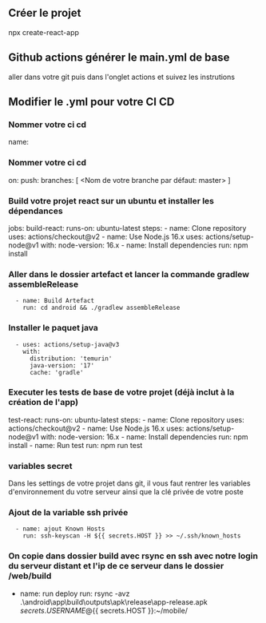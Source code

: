 ## Créer le projet 
npx create-react-app <nom de votre projet>

## Github actions générer le main.yml de base
aller dans votre git puis dans l'onglet actions et suivez les instrutions

## Modifier le .yml pour votre CI CD
### Nommer votre ci cd 
name: <NOM>
### Nommer votre ci cd 
on:
  push:
    branches: [ <Nom de votre branche par défaut: master> ]

### Build votre projet react sur un ubuntu et installer les dépendances
jobs:
  build-react:
    runs-on: ubuntu-latest
    steps:
      - name: Clone repository
        uses: actions/checkout@v2
      - name: Use Node.js 16.x
        uses: actions/setup-node@v1
        with:
          node-version: 16.x
      - name: Install dependencies
        run: npm install

### Aller dans le dossier artefact et lancer la commande gradlew assembleRelease
      - name: Build Artefact 
        run: cd android && ./gradlew assembleRelease

### Installer le paquet java
      - uses: actions/setup-java@v3
        with:
          distribution: 'temurin'
          java-version: '17'
          cache: 'gradle'
### Executer les tests de base de votre projet (déjà inclut à la création de l'app)
  test-react:
    runs-on: ubuntu-latest
    steps:
      - name: Clone repository
        uses: actions/checkout@v2
      - name: Use Node.js 16.x
        uses: actions/setup-node@v1
        with:
          node-version: 16.x
      - name: Install dependencies
        run: npm install
      - name: Run test 
        run: npm run test

### variables secret
Dans les settings de votre projet dans git, il vous faut rentrer les variables d'environnement du votre serveur
ainsi que la clé privée de votre poste

### Ajout de la variable ssh privée
      - name: ajout Known Hosts
        run: ssh-keyscan -H ${{ secrets.HOST }} >> ~/.ssh/known_hosts

### On copie dans dossier build avec rsync en ssh avec notre login du serveur distant et l'ip de ce serveur dans le dossier /web/build
   - name: run deploy
        run: rsync -avz .\android\app\build\outputs\apk\release\app-release.apk ${{ secrets.USERNAME }}@${{ secrets.HOST }}:~/mobile/

